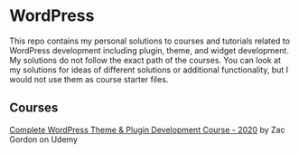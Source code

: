 # WordPress

This repo contains my personal solutions to courses and tutorials related to WordPress development including plugin, theme, and widget development.  My solutions do not follow the exact path of the courses.  You can look at my solutions for ideas of different solutions or additional functionality, but I would not use them as course starter files.

## Courses

[Complete WordPress Theme & Plugin Development Course - 2020](https://www.udemy.com/course/wordpress-theme-and-plugin-development-course/) by Zac Gordon on Udemy
